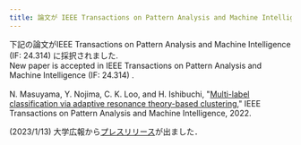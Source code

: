 ```yaml
---
title: 論文が IEEE Transactions on Pattern Analysis and Machine Intelligence に採択されました.
---
```


下記の論文がIEEE Transactions on Pattern Analysis and Machine Intelligence (IF: 24.314) に採択されました.<br>
New paper is accepted in IEEE Transactions on Pattern Analysis and Machine Intelligence (IF: 24.314) .
<br><br>
N. Masuyama, Y. Nojima, C. K. Loo, and H. Ishibuchi, "[Multi-label classification via adaptive resonance theory-based clustering](https://ieeexplore.ieee.org/document/9992110)," IEEE Transactions on Pattern Analysis and Machine Intelligence, 2022.

(2023/1/13) 大学広報から[プレスリリース](https://www.omu.ac.jp/info/research_news/entry-03914.html)が出ました．


